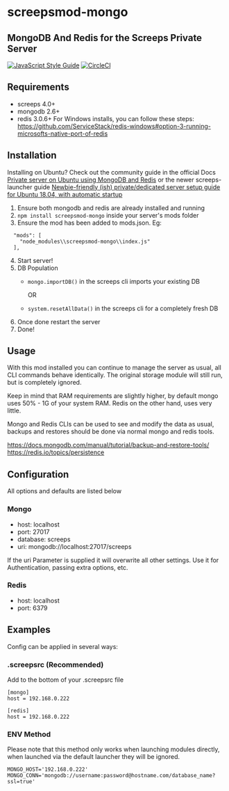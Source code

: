 # screepsmod-mongo

## MongoDB And Redis for the Screeps Private Server

[![JavaScript Style Guide](https://img.shields.io/badge/code_style-standard-brightgreen.svg)](https://standardjs.com)
[![CircleCI](https://circleci.com/gh/ScreepsMods/screepsmod-mongo/tree/master.svg?style=shield)](https://circleci.com/gh/ScreepsMods/screepsmod-mongo/tree/master)

## Requirements

* screeps 4.0+
* mongodb 2.6+
* redis 3.0.6+  For Windows installs, you can follow these steps: https://github.com/ServiceStack/redis-windows#option-3-running-microsofts-native-port-of-redis

## Installation

Installing on Ubuntu? Check out the community guide in the official Docs [Private server on Ubuntu using MongoDB and Redis](http://docs.screeps.com/contributed/ps_ubuntu.html) or the newer screeps-launcher guide [Newbie-friendly (ish) private/dedicated server setup guide for Ubuntu 18.04, with automatic startup](https://www.reddit.com/r/screeps/comments/deyq66/newbiefriendly_ish_privatededicated_server_setup/)

1. Ensure both mongodb and redis are already installed and running
2. `npm install screepsmod-mongo` inside your server's mods folder
3. Ensure the mod has been added to mods.json. Eg:
```
  "mods": [
    "node_modules\\screepsmod-mongo\\index.js"
  ],
```

4. Start server!  
5. DB Population
    * `mongo.importDB()` in the screeps cli imports your existing DB

        OR

    * `system.resetAllData()` in the screeps cli for a completely fresh DB
6. Once done restart the server
7. Done! 

## Usage

With this mod installed you can continue to manage the server as usual,
all CLI commands behave identically.
The original storage module will still run, but is completely ignored.

Keep in mind that RAM requirements are slightly higher, by default mongo
uses 50% - 1G of your system RAM. Redis on the other hand, uses very little.

Mongo and Redis CLIs can be used to see and modify the data as usual,
backups and restores should be done via normal mongo and redis tools.

https://docs.mongodb.com/manual/tutorial/backup-and-restore-tools/  
https://redis.io/topics/persistence

## Configuration

All options and defaults are listed below

### Mongo

* host: localhost
* port: 27017
* database: screeps
* uri: mongodb://localhost:27017/screeps

If the uri Parameter is supplied it will overwrite all other settings. Use it for Authentication, passing extra options, etc.

### Redis

* host: localhost
* port: 6379

## Examples

Config can be applied in several ways:

### .screepsrc (Recommended)

Add to the bottom of your .screepsrc file
```
[mongo]
host = 192.168.0.222

[redis]
host = 192.168.0.222
```

### ENV Method

Please note that this method only works when launching modules directly, when launched via the default launcher they will be ignored.

```
MONGO_HOST='192.168.0.222'
MONGO_CONN='mongodb://username:password@hostname.com/database_name?ssl=true'
```
